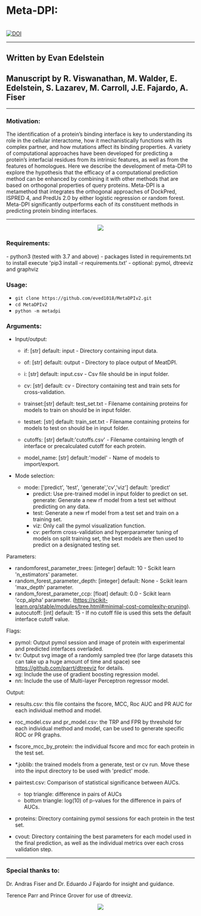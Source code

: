 # Meta-DPI: 

<br>[![DOI](https://zenodo.org/badge/DOI/10.5281/zenodo.5706324.svg)](https://doi.org/10.5281/zenodo.5706324)


---
## Written by Evan Edelstein 

## Manuscript by R. Viswanathan, M. Walder, E. Edelstein, S. Lazarev, M. Carroll, J.E. Fajardo, A. Fiser
---
### Motivation: 
<p>The identification of a protein’s binding interface is key to understanding its role in the cellular interactome, how it mechanistically functions with its complex partner, and how mutations affect its binding properties. A variety of computational approaches have been developed for predicting a protein’s interfacial residues from its intrinsic features, as well as from the features of homologues. Here we describe the development of meta-DPI to explore the hypothesis that the efficacy of a computational prediction method can be enhanced by combining it with other methods that are based on orthogonal properties of query proteins. Meta-DPI is a metamethod that integrates the orthogonal approaches of DockPred, ISPRED 4, and PredUs 2.0 by either logistic regression or random forest. Meta-DPI significantly outperforms each of its constituent methods in predicting protein binding interfaces.</p>

---
<p align="center">
<img src="https://github.com/eved1018/MetaDPIv2/blob/main/Media/ezgif-7-e32ea8fecb17.gif" >
</p>



<h3> Requirements: </h3>
- python3  (tested with 3.7 and above)
- packages listed in requirements.txt to install execute 'pip3 install -r requirements.txt' 
- optional: pymol, dtreeviz and graphviz

<h3>Usage: </h3>
	
- `git clone https://github.com/eved1018/MetaDPIv2.git`
- `cd MetaDPIv2`
- `python -m metadpi` 


<h3>Arguments:</h3>

- Input/output:
	- if: [str] default: input - Directory containing input data.
	- of: [str] default: output - Directory to place output of MeatDPI.
	- i: [str] default: input.csv - Csv file should be in input folder.
	- cv: [str] default: cv - Directory containing test and train sets for cross-validation. 
	- trainset:[str] default: test_set.txt - Filename containing proteins for models to train on should be in input folder.
	- testset: [str] default: train_set.txt - Filename containing proteins for models to test on should be in input folder.
	- cutoffs: [str] default:'cutoffs.csv' - Filename containing length of interface or precalculated cutoff for each protein. 

	- model_name: [str] default:'model' - Name of models to import/export.


- Mode selection:
	- mode: ['predict', 'test', 'generate','cv','viz'] default: 'predict'  
		- predict: Use pre-trained model in input folder to predict on set.
	generate: Generate a new rf model from a test set without predicting on any data.
		- test: Generate a new rf model from a test set and train on a training set.
		- viz: Only call the pymol visualization function.
		- cv: perform cross-validation and hyperparameter tuning of models on split training set, the best models are then used to predict on a designated testing set. 


Parameters: 
- randomforest_parameter_trees: [integer] default: 10 - Scikit learn 'n_estimators' parameter.
- random_forest_parameter_depth: [integer] default: None - Scikit learn 'max_depth' parameter.
- random_forest_parameter_ccp: [float] default: 0.0 - Scikit learn 'ccp_alpha' parameter. (https://scikit-learn.org/stable/modules/tree.html#minimal-cost-complexity-pruning).
- autocutoff: [int] default: 15 - If no cutoff file is used this sets the default interface cutoff value.


Flags: 
- pymol: Output pymol session and image of protein with experimental and predicted interfaces overladed. 
- tv: Output svg image of a randomly sampled tree (for large datasets this can take up a huge amount of time and space) see https://github.com/parrt/dtreeviz for details.
- xg: Include the use of gradient boosting regression model.
- nn: Include the use of Multi-layer Perceptron regressor model.


Output:

- results.csv: this file contains the fscore, MCC, Roc AUC and PR AUC for each individual method and model. 

- roc_model.csv and pr_model.csv: the TRP and FPR by threshold for each individual method and model, can be used to generate specific ROC or PR graphs.

- fscore_mcc_by_protein: the individual fscore and mcc for each protein in the test set. 

- *.joblib: the trained models from a generate, test or cv run. Move these into the input directory to be used with 'predict' mode. 

- pairtest.csv: Comparison of statistical significance between AUCs.
	- top triangle: difference in pairs of AUCs
	- bottom triangle: log(10) of p-values for the difference in pairs of AUCs.
- proteins: Directory containing pymol sessions for each protein in the test set.  
- cvout: Directory containing the best parameters for each model used in the final prediction, as well as the individual metrics over each cross validation step. 

<!-- Example: 
|   | predictor         | f-score | mcc    | roc_auc | pr_auc |
| - | ----------------- | ------- | ------ | ------- | ------ |
| 0 | predus            | 0.337   | 0.2776 | 0.665   | 0.235  |
| 1 | ispred            | 0.370   | 0.314  | 0.816   | 0.358  |
| 2 | dockpred          | 0.263   | 0.196  | 0.652   | 0.152  |
| 3 | logisticregresion | 0.374   | 0.318  | 0.841   | 0.326  |
| 4 | linearregression  | 0.372   | 0.316  | 0.842   | 0.324  |
| 5 | randomforest      | 0.403   | 0.350  | 0.846   | 0.369  |
| 6 | xgboost           | 0.422   | 0.371  | 0.853   | 0.435  | -->


---
### Special thanks to:

<p>Dr. Andras Fiser and Dr. Eduardo J Fajardo for insight and guidance.</p> 

<p>Terence Parr and Prince Grover for use of dtreeviz.</p>

<p align="center">
<img src="https://github.com/eved1018/MetaDPIv2/blob/main/Media/rf-numtrees.png" >
</p>
 
	

